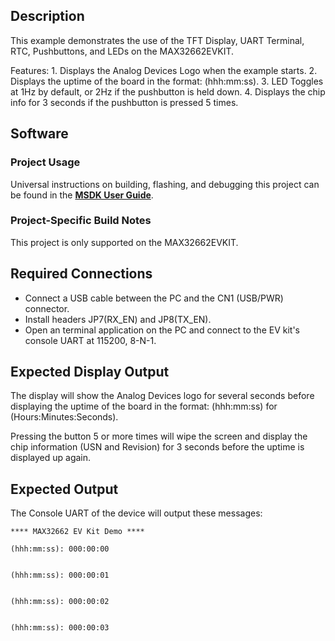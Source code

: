 ## Description

This example demonstrates the use of the TFT Display, UART Terminal, RTC, Pushbuttons, and LEDs on the MAX32662EVKIT.

Features:
	1. Displays the Analog Devices Logo when the example starts.
	2. Displays the uptime of the board in the format: (hhh:mm:ss).
	3. LED Toggles at 1Hz by default, or 2Hz if the pushbutton is held down.
	4. Displays the chip info for 3 seconds if the pushbutton is pressed 5 times.

## Software

### Project Usage

Universal instructions on building, flashing, and debugging this project can be found in the **[MSDK User Guide](https://analog-devices-msdk.github.io/msdk/USERGUIDE/)**.

### Project-Specific Build Notes

This project is only supported on the MAX32662EVKIT.

## Required Connections
-   Connect a USB cable between the PC and the CN1 (USB/PWR) connector.
-   Install headers JP7(RX\_EN) and JP8(TX\_EN).
-   Open an terminal application on the PC and connect to the EV kit's console UART at 115200, 8-N-1.

## Expected Display Output

The display will show the Analog Devices logo for several seconds before displaying the uptime of the board in the format: (hhh:mm:ss) for (Hours:Minutes:Seconds).

Pressing the button 5 or more times will wipe the screen and display the chip information (USN and Revision) for 3 seconds before the uptime is displayed up again.

## Expected Output

The Console UART of the device will output these messages:

```
**** MAX32662 EV Kit Demo ****

(hhh:mm:ss): 000:00:00


(hhh:mm:ss): 000:00:01


(hhh:mm:ss): 000:00:02


(hhh:mm:ss): 000:00:03

```
